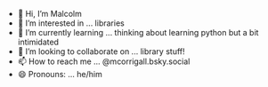 - 👋 Hi, I’m Malcolm 
- 👀 I’m interested in ... libraries
- 🌱 I’m currently learning ... thinking about learning python but a bit intimidated
- 💞️ I’m looking to collaborate on ... library stuff!
- 📫 How to reach me ... @mcorrigall.bsky.social
- 😄 Pronouns: ... he/him


<!---
mcorrigall/mcorrigall is a ✨ special ✨ repository because its `README.md` (this file) appears on your GitHub profile.
You can click the Preview link to take a look at your changes.
--->
